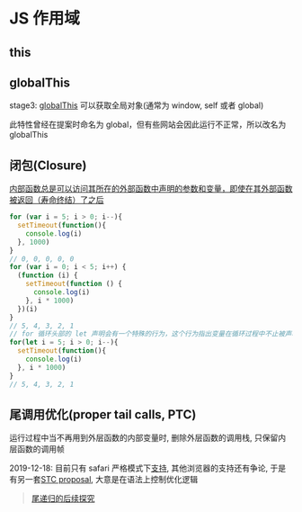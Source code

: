 
# JS 作用域

## this

## globalThis

stage3: [globalThis](https://developer.mozilla.org/zh-CN/docs/Web/JavaScript/Reference/Global_Objects/globalThis) 可以获取全局对象(通常为 window, self 或者 global)

此特性曾经在提案时命名为 global，但有些网站会因此运行不正常，所以改名为 globalThis

## 闭包(Closure)

[内部函数总是可以访问其所在的外部函数中声明的参数和变量，即使在其外部函数被返回（寿命终结）了之后](https://developer.mozilla.org/zh-CN/docs/Web/JavaScript/Guide/Closures)

```javascript
for (var i = 5; i > 0; i--){
  setTimeout(function(){
    console.log(i)
  }, 1000)
}
// 0, 0, 0, 0, 0
for (var i = 0; i < 5; i++) {
  (function (i) {
    setTimeout(function () {
      console.log(i)
    }, i * 1000)
  })(i)
}
// 5, 4, 3, 2, 1
// for 循环头部的 let 声明会有一个特殊的行为，这个行为指出变量在循环过程中不止被声明一次，每次迭代都会声明。 随后的每个迭代都会使用上一个迭代结束时的值在初始化这个变量
for(let i = 5; i > 0; i--){
  setTimeout(function(){
    console.log(i)
  }, i * 1000)
}
// 5, 4, 3, 2, 1
```

## 尾调用优化(proper tail calls, PTC)

运行过程中当不再用到外层函数的内部变量时, 删除外层函数的调用栈, 只保留内层函数的调用帧

2019-12-18: 目前只有 safari 严格模式下[支持](http://kangax.github.io/compat-table/es6/#test-proper_tail_calls_(tail_call_optimisation)), 其他浏览器的支持还有争论, 于是有另一套[STC proposal](https://github.com/tc39/proposal-ptc-syntax), 大意是在语法上控制优化逻辑

> [尾递归的后续探究](https://imweb.io/topic/5a244260a192c3b460fce275)
